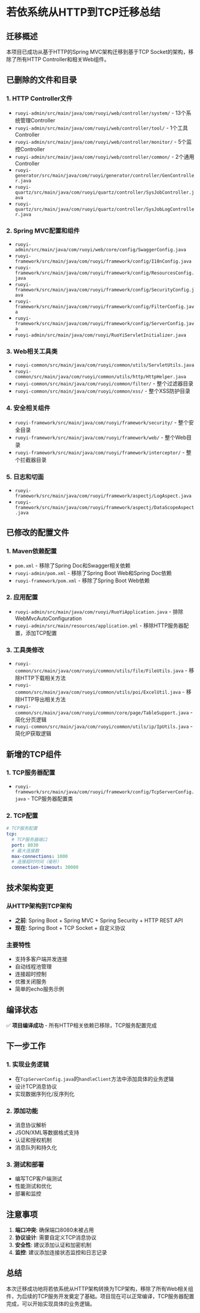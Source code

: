 # 若依系统从HTTP到TCP迁移总结

## 迁移概述

本项目已成功从基于HTTP的Spring MVC架构迁移到基于TCP Socket的架构，移除了所有HTTP Controller和相关Web组件。

## 已删除的文件和目录

### 1. HTTP Controller文件
- `ruoyi-admin/src/main/java/com/ruoyi/web/controller/system/` - 13个系统管理Controller
- `ruoyi-admin/src/main/java/com/ruoyi/web/controller/tool/` - 1个工具Controller  
- `ruoyi-admin/src/main/java/com/ruoyi/web/controller/monitor/` - 5个监控Controller
- `ruoyi-admin/src/main/java/com/ruoyi/web/controller/common/` - 2个通用Controller
- `ruoyi-generator/src/main/java/com/ruoyi/generator/controller/GenController.java`
- `ruoyi-quartz/src/main/java/com/ruoyi/quartz/controller/SysJobController.java`
- `ruoyi-quartz/src/main/java/com/ruoyi/quartz/controller/SysJobLogController.java`

### 2. Spring MVC配置和组件
- `ruoyi-admin/src/main/java/com/ruoyi/web/core/config/SwaggerConfig.java`
- `ruoyi-framework/src/main/java/com/ruoyi/framework/config/I18nConfig.java`
- `ruoyi-framework/src/main/java/com/ruoyi/framework/config/ResourcesConfig.java`
- `ruoyi-framework/src/main/java/com/ruoyi/framework/config/SecurityConfig.java`
- `ruoyi-framework/src/main/java/com/ruoyi/framework/config/FilterConfig.java`
- `ruoyi-framework/src/main/java/com/ruoyi/framework/config/ServerConfig.java`
- `ruoyi-admin/src/main/java/com/ruoyi/RuoYiServletInitializer.java`

### 3. Web相关工具类
- `ruoyi-common/src/main/java/com/ruoyi/common/utils/ServletUtils.java`
- `ruoyi-common/src/main/java/com/ruoyi/common/utils/http/HttpHelper.java`
- `ruoyi-common/src/main/java/com/ruoyi/common/filter/` - 整个过滤器目录
- `ruoyi-common/src/main/java/com/ruoyi/common/xss/` - 整个XSS防护目录

### 4. 安全相关组件
- `ruoyi-framework/src/main/java/com/ruoyi/framework/security/` - 整个安全目录
- `ruoyi-framework/src/main/java/com/ruoyi/framework/web/` - 整个Web目录
- `ruoyi-framework/src/main/java/com/ruoyi/framework/interceptor/` - 整个拦截器目录

### 5. 日志和切面
- `ruoyi-framework/src/main/java/com/ruoyi/framework/aspectj/LogAspect.java`
- `ruoyi-framework/src/main/java/com/ruoyi/framework/aspectj/DataScopeAspect.java`

## 已修改的配置文件

### 1. Maven依赖配置
- `pom.xml` - 移除了Spring Doc和Swagger相关依赖
- `ruoyi-admin/pom.xml` - 移除了Spring Boot Web和Spring Doc依赖
- `ruoyi-framework/pom.xml` - 移除了Spring Boot Web依赖

### 2. 应用配置
- `ruoyi-admin/src/main/java/com/ruoyi/RuoYiApplication.java` - 排除WebMvcAutoConfiguration
- `ruoyi-admin/src/main/resources/application.yml` - 移除HTTP服务器配置，添加TCP配置

### 3. 工具类修改
- `ruoyi-common/src/main/java/com/ruoyi/common/utils/file/FileUtils.java` - 移除HTTP下载相关方法
- `ruoyi-common/src/main/java/com/ruoyi/common/utils/poi/ExcelUtil.java` - 移除HTTP导出相关方法
- `ruoyi-common/src/main/java/com/ruoyi/common/core/page/TableSupport.java` - 简化分页逻辑
- `ruoyi-common/src/main/java/com/ruoyi/common/utils/ip/IpUtils.java` - 简化IP获取逻辑

## 新增的TCP组件

### 1. TCP服务器配置
- `ruoyi-framework/src/main/java/com/ruoyi/framework/config/TcpServerConfig.java` - TCP服务器配置类

### 2. TCP配置
```yaml
# TCP服务配置
tcp:
  # TCP服务器端口
  port: 8030
  # 最大连接数
  max-connections: 1000
  # 连接超时时间（毫秒）
  connection-timeout: 30000
```

## 技术架构变更

### 从HTTP架构到TCP架构
- **之前**: Spring Boot + Spring MVC + Spring Security + HTTP REST API
- **现在**: Spring Boot + TCP Socket + 自定义协议

### 主要特性
- 支持多客户端并发连接
- 自动线程池管理
- 连接超时控制
- 优雅关闭服务
- 简单的echo服务示例

## 编译状态

✅ **项目编译成功** - 所有HTTP相关依赖已移除，TCP服务配置完成

## 下一步工作

### 1. 实现业务逻辑
- 在`TcpServerConfig.java`的`handleClient`方法中添加具体的业务逻辑
- 设计TCP消息协议
- 实现数据序列化/反序列化

### 2. 添加功能
- 消息协议解析
- JSON/XML等数据格式支持
- 认证和授权机制
- 消息队列和持久化

### 3. 测试和部署
- 编写TCP客户端测试
- 性能测试和优化
- 部署和监控

## 注意事项

1. **端口冲突**: 确保端口8080未被占用
2. **协议设计**: 需要自定义TCP消息协议
3. **安全性**: 建议添加认证和加密机制
4. **监控**: 建议添加连接状态监控和日志记录

## 总结

本次迁移成功地将若依系统从HTTP架构转换为TCP架构，移除了所有Web相关组件，为后续的TCP服务开发奠定了基础。项目现在可以正常编译，TCP服务器配置完成，可以开始实现具体的业务逻辑。 